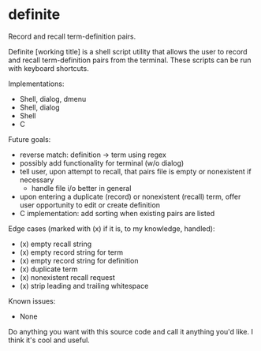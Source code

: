 # definite
Record and recall term-definition pairs.

Definite [working title] is a shell script utility that allows the user to record and recall term-definition pairs from the terminal. These scripts can be run with keyboard shortcuts.

Implementations:
  - Shell, dialog, dmenu
  - Shell, dialog
  - Shell
  - C

Future goals:
  - reverse match: definition -> term using regex
  - possibly add functionality for terminal (w/o dialog)
  - tell user, upon attempt to recall, that pairs file is empty or nonexistent if necessary
    - handle file i/o better in general
  - upon entering a duplicate (record) or nonexistent (recall) term, offer user opportunity to edit or create definition
  - C implementation: add sorting when existing pairs are listed

Edge cases (marked with (x) if it is, to my knowledge, handled):
  - (x) empty recall string
  - (x) empty record string for term
  - (x) empty record string for definition
  - (x) duplicate term
  - (x) nonexistent recall request
  - (x) strip leading and trailing whitespace

Known issues:
  - None

Do anything you want with this source code and call it anything you'd like. I think it's cool and useful.
